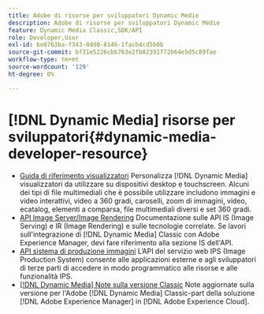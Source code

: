 ```yaml
---
title: Adobe di risorse per sviluppatori Dynamic Medie
description: Adobe di risorse per sviluppatori Dynamic Medie
feature: Dynamic Media Classic,SDK/API
role: Developer,User
exl-id: be0763ba-f343-4dd0-8146-1facb4cd5b0b
source-git-commit: bf31e5226cbb763e2fb82391772b64e5d5c89fae
workflow-type: tm+mt
source-wordcount: '129'
ht-degree: 0%

---
```


# [!DNL Dynamic Media] risorse per sviluppatori{#dynamic-media-developer-resource}

* [Guida di riferimento visualizzatori](/help/aem-viewers-ref/homeviewers.md)<!-- (https://experienceleague.adobe.com/docs/dynamic-media-developer-resources/library/homeviewers.html?lang=it) -->
Personalizza [!DNL Dynamic Media] visualizzatori da utilizzare su dispositivi desktop e touchscreen. Alcuni dei tipi di file multimediali che è possibile utilizzare includono immagini e video interattivi, video a 360 gradi, caroselli, zoom di immagini, video, ecatalog, elementi a comparsa, file multimediali diversi e set 360 gradi.
* [API Image Server/Image Rendering](/help/aem-is-ir-api/homeisir.md)<!-- (https://experienceleague.adobe.com/docs/dynamic-media-developer-resources/image-serving-api/homeisir.html?lang=it) -->
Documentazione sulle API IS (Image Serving) e IR (Image Rendering) e sulle tecnologie correlate. Se lavori sull&#39;integrazione di [!DNL Dynamic Media] Classic con Adobe Experience Manager, devi fare riferimento alla sezione IS dell&#39;API.
* [API sistema di produzione immagini](/help/aem-ips-api/c-overview.md)
L’API del servizio web IPS (Image Production System) consente alle applicazioni esterne e agli sviluppatori di terze parti di accedere in modo programmatico alle risorse e alle funzionalità IPS.
* [[!DNL Dynamic Media] Note sulla versione Classic](/help/s7-release-notes/s7rn2017.md)
Note aggiornate sulla versione per l&#39;Adobe [!DNL Dynamic Media] Classic-part della soluzione [!DNL Adobe Experience Manager] in [!DNL Adobe Experience Cloud].
